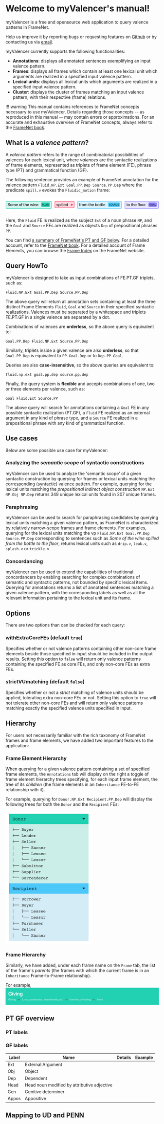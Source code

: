 # Welcome to myValencer's manual!

myValencer is a free and opensource web application to query valence patterns in FrameNet.

Help us improve it by reporting bugs
or requesting features on [Github](https://github.com/akb89/myValencer/issues)
or by contacting us via [email](https://aemail.com/lE1).

myValencer currently supports the following functionalities:

* **Annotations**: displays all annotated sentences exemplifying an input valence pattern.
* **Frames**: displays all frames which contain at least one lexical unit which arguments are
realized in a specified input valence pattern.
* **Lexical units**: displays all lexical units which arguments are realized in a specified
input valence pattern.
* **Cluster**: displays the cluster of frames matching an input valence pattern, with their respective (frame) relations.

!!! warning
    This manual contains references to FrameNet concepts
    necessary to use myValencer.
    Details regarding those concepts -- as reproduced in this manual -- may contain errors or approximations.
    For an accurate and exhaustive overview of FrameNet concepts, always refer to the
    [FrameNet book](framenet_book.pdf).

## What is a *valence pattern*?

A *valence pattern* refers to the range of combinatorial possibilities of
valences for each lexical unit, where *valences* are the syntactic
realizations
of frame elements, represented as triplets of frame element (FE),
phrase type (PT) and grammatical function (GF).

The following sentence provides an example of FrameNet annotation for the valence
pattern `Fluid.NP.Ext Goal.PP.Dep Source.PP.Dep` where the predicate
`spill.v` evokes the `Fluidic_motion` frame:

![Screenshot](img/fnexample-ft.png)

Here, the `Fluid` FE is realized as the subject `Ext` of a noun phrase `NP`,
and the `Goal` and `Source` FEs are realized as objects `Dep` of prepositional
phrases `PP`.

You can find [a summary of FrameNet's PT and GF below](#pt-gf-overview).
For a detailed account, refer to the [FrameNet book](framenet_book.pdf).
For a detailed
account of Frame Elements, you can browse the
[Frame Index](https://framenet.icsi.berkeley.edu/fndrupal/frameIndex) on
the FrameNet website.


## Query HowTo
myValencer is designed to take as input combinations of FE.PT.GF
triplets, such as:
```
Fluid.NP.Ext Goal.PP.Dep Source.PP.Dep
```
The above query will return all annotation sets containing at least the
three distinct Frame Elements `Fluid`, `Goal` and `Source` in their specified
syntactic realizations. Valences must be separated by a whitespace and triplets
FE.PT.GF in a single valence are separated by a dot.

Combinations of valences are **orderless**, so the above query is equivalent to:
```
Goal.PP.Dep Fluid.NP.Ext Source.PP.Dep
```
Similarly, triplets inside a given valence are also **orderless**, so
that `Goal.PP.Dep` is equivalent to `PP.Goal.Dep` or to `Dep.PP.Goal`.

Queries are also **case-insensitive**, so the above queries are equivalent to:
```
fluid.np.ext goal.pp.dep source.pp.dep
```

Finally, the query system is **flexible** and accepts combinations of one, two or
three elements per valence, such as:
```
Goal Fluid.Ext Source.PP
```
The above query will search for annotations containing a `Goal` FE in any
possible syntactic realization (PT.GF), a `Fluid` FE realized as an external
argument in any kind of phrase type, and a `Source` FE realized in a
prepositional phrase with any kind of grammatical function.

## Use cases

Below are some possible use case for myValencer:

### Analyzing the *semantic scope* of syntactic constructions
myValencer can be used to analyze the 'semantic scope' of a given syntactic construction by
querying for frames or lexical units matching the corresponding (syntactic) valence pattern.
For example, querying for the lexical units matching the
*prepositional indirect object construction* `NP.Ext NP.Obj NP.Dep` returns
349 unique lexical units found in 207 unique frames.

### Paraphrasing
myValencer can be used to search for paraphrasing candidates by querying lexical units
matching a given valence pattern, as FrameNet is characterized by relatively narrow-scope
frames and frame elements. For examples, querying for the lexical units matching
the vp `Fluid.NP.Ext Goal.PP.Dep Source.PP.Dep` corresponding to sentences such as
*Some of the wine spilled from the bottle to the floor*, returns lexical units
such as `drip.v`, `leak.v`, `splash.v` or `trickle.v`.

### Concordancing
myValencer can be used to extend the capabilities of traditional concordancers by enabling
searching for complex combinations of semantic and syntactic patterns, not bounded by specific
lexical items. Querying for annotations returns a list of annotated sentences matching a
given valence pattern, with the corresponding labels as well as all the relevant information
pertaining to the lexical unit and its frame.

## Options
There are two options than can be checked for each query:

### withExtraCoreFEs (default `true`)
Specifies whether or not valence patterns
containing other non-core frame elements beside those specified in input should
be included in the output results. Setting this option to `false` will return
only valence patterns containing the specified FE as core FEs, and only
non-core FEs as extra FEs.

### strictVUmatching (default `false`)
Specifies whether or not a *strict*
matching of valence units should be applied, tolerating extra non-core FEs or not.
Setting this option to `true` will not tolerate other non-core FEs and will
return only valence patterns matching exactly the specified valence units specified in input.

## Hierarchy
For users not necessarily familiar with the rich taxonomy of FrameNet frames
and frame elements, we have added two important features to the application:

### Frame Element Hierarchy
When querying for a given valence pattern containing a set of specified frame elements,
the `Annotations` tab will display on the right a toggle of frame element hierarchy
trees specifying, for each input frame element, the tree of its *children* (the
frame elements in an `Inheritance` FE-to-FE relationship with it).

For example, querying for `Donor.NP.Ext Recipient.PP.Dep` will display the
following trees for both the `Donor` and the `Recipient` FEs:

![Screenshot](img/fetrees.png)


### Frame Hierarchy
Similarly, we have added, under each frame name on the `Frame` tab, the list of
the frame's *parents* (the frames with which the current frame is in an
`Inheritance` Frame-to-Frame relationship).

For example,
![Screenshot](img/giving.png)

## PT GF overview
### PT labels

### GF labels
| Label  | Name | Details | Example |
| ------------- | ------------- | ------------- | ------------- |
| Ext  | External Argument  | | |
| Obj | Object | | |
| Dep | Dependent | | |
| Head | Head noun modified by attributive adjective | | |
| Gen | Genitive determiner | | |
| Appos | Appositive | | |

## Mapping to UD and PENN

